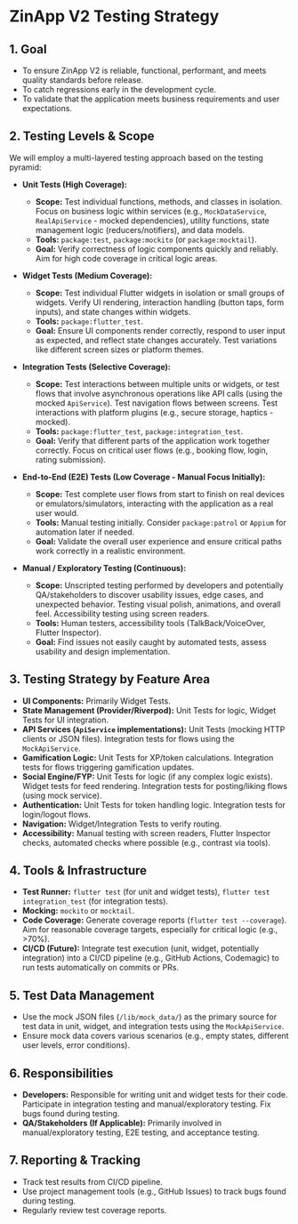 # ZinApp V2 Testing Strategy

## 1. Goal
   - To ensure ZinApp V2 is reliable, functional, performant, and meets quality standards before release.
   - To catch regressions early in the development cycle.
   - To validate that the application meets business requirements and user expectations.

## 2. Testing Levels & Scope
   We will employ a multi-layered testing approach based on the testing pyramid:

   - **Unit Tests (High Coverage):**
     - **Scope:** Test individual functions, methods, and classes in isolation. Focus on business logic within services (e.g., `MockDataService`, `RealApiService` - mocked dependencies), utility functions, state management logic (reducers/notifiers), and data models.
     - **Tools:** `package:test`, `package:mockito` (or `package:mocktail`).
     - **Goal:** Verify correctness of logic components quickly and reliably. Aim for high code coverage in critical logic areas.

   - **Widget Tests (Medium Coverage):**
     - **Scope:** Test individual Flutter widgets in isolation or small groups of widgets. Verify UI rendering, interaction handling (button taps, form inputs), and state changes within widgets.
     - **Tools:** `package:flutter_test`.
     - **Goal:** Ensure UI components render correctly, respond to user input as expected, and reflect state changes accurately. Test variations like different screen sizes or platform themes.

   - **Integration Tests (Selective Coverage):**
     - **Scope:** Test interactions between multiple units or widgets, or test flows that involve asynchronous operations like API calls (using the mocked `ApiService`). Test navigation flows between screens. Test interactions with platform plugins (e.g., secure storage, haptics - mocked).
     - **Tools:** `package:flutter_test`, `package:integration_test`.
     - **Goal:** Verify that different parts of the application work together correctly. Focus on critical user flows (e.g., booking flow, login, rating submission).

   - **End-to-End (E2E) Tests (Low Coverage - Manual Focus Initially):**
     - **Scope:** Test complete user flows from start to finish on real devices or emulators/simulators, interacting with the application as a real user would.
     - **Tools:** Manual testing initially. Consider `package:patrol` or `Appium` for automation later if needed.
     - **Goal:** Validate the overall user experience and ensure critical paths work correctly in a realistic environment.

   - **Manual / Exploratory Testing (Continuous):**
     - **Scope:** Unscripted testing performed by developers and potentially QA/stakeholders to discover usability issues, edge cases, and unexpected behavior. Testing visual polish, animations, and overall feel. Accessibility testing using screen readers.
     - **Tools:** Human testers, accessibility tools (TalkBack/VoiceOver, Flutter Inspector).
     - **Goal:** Find issues not easily caught by automated tests, assess usability and design implementation.

## 3. Testing Strategy by Feature Area
   - **UI Components:** Primarily Widget Tests.
   - **State Management (Provider/Riverpod):** Unit Tests for logic, Widget Tests for UI integration.
   - **API Services (`ApiService` implementations):** Unit Tests (mocking HTTP clients or JSON files). Integration tests for flows using the `MockApiService`.
   - **Gamification Logic:** Unit Tests for XP/token calculations. Integration tests for flows triggering gamification updates.
   - **Social Engine/FYP:** Unit Tests for logic (if any complex logic exists). Widget tests for feed rendering. Integration tests for posting/liking flows (using mock service).
   - **Authentication:** Unit Tests for token handling logic. Integration tests for login/logout flows.
   - **Navigation:** Widget/Integration Tests to verify routing.
   - **Accessibility:** Manual testing with screen readers, Flutter Inspector checks, automated checks where possible (e.g., contrast via tools).

## 4. Tools & Infrastructure
   - **Test Runner:** `flutter test` (for unit and widget tests), `flutter test integration_test` (for integration tests).
   - **Mocking:** `mockito` or `mocktail`.
   - **Code Coverage:** Generate coverage reports (`flutter test --coverage`). Aim for reasonable coverage targets, especially for critical logic (e.g., >70%).
   - **CI/CD (Future):** Integrate test execution (unit, widget, potentially integration) into a CI/CD pipeline (e.g., GitHub Actions, Codemagic) to run tests automatically on commits or PRs.

## 5. Test Data Management
   - Use the mock JSON files (`/lib/mock_data/`) as the primary source for test data in unit, widget, and integration tests using the `MockApiService`.
   - Ensure mock data covers various scenarios (e.g., empty states, different user levels, error conditions).

## 6. Responsibilities
   - **Developers:** Responsible for writing unit and widget tests for their code. Participate in integration testing and manual/exploratory testing. Fix bugs found during testing.
   - **QA/Stakeholders (If Applicable):** Primarily involved in manual/exploratory testing, E2E testing, and acceptance testing.

## 7. Reporting & Tracking
   - Track test results from CI/CD pipeline.
   - Use project management tools (e.g., GitHub Issues) to track bugs found during testing.
   - Regularly review test coverage reports.
